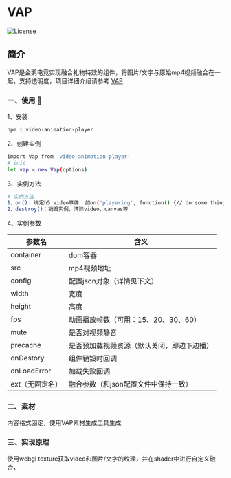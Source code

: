 # VAP 

[![License](https://img.shields.io/badge/license-MIT-blue.svg?style=flat)](http://opensource.org/licenses/MIT)


## 简介
VAP是企鹅电竞实现融合礼物特效的组件，将图片/文字与原始mp4视频融合在一起，支持透明度，项目详细介绍请参考 [VAP](https://github.com/Tencent/vap)

### 一、使用 🔧

1、安装
``` bash
npm i video-animation-player
```

2、创建实例
``` bash
import Vap from 'video-animation-player'
# init
let vap = new Vap(options)
```

3、实例方法
``` bash
# 实例方法
1、on(): 绑定h5 video事件  如on('playering', function() {// do some thing})
2、destroy()：销毁实例，清除video、canvas等
```

4、实例参数

参数名 | 含义
---- | --- 
container | dom容器
src |  mp4视频地址
config | 配置json对象（详情见下文）
width | 宽度
height | 高度
fps | 动画播放帧数（可用：15、20、30、60）
mute | 是否对视频静音
precache | 是否预加载视频资源（默认关闭，即边下边播）
onDestory | 组件销毁时回调
onLoadError | 加载失败回调
ext（无固定名） | 融合参数（和json配置文件中保持一致）

### 二、素材
内容格式固定，使用VAP素材生成工具生成

### 三、实现原理

使用webgl texture获取video和图片/文字的纹理，并在shader中进行自定义融合，





